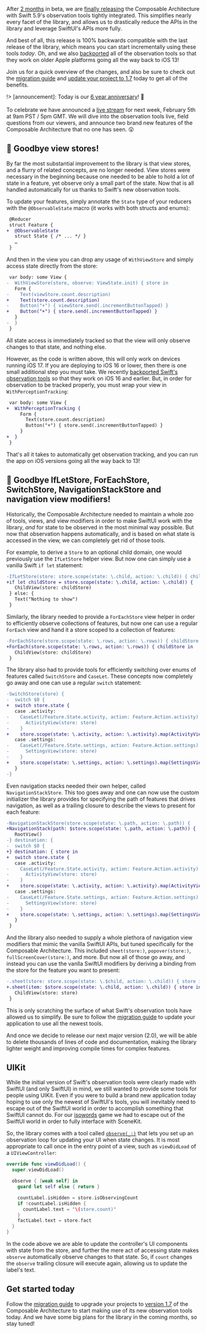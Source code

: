 After [2 months][obs-beta-blog] in beta, we are [finally releasing][1.7-release] the 
Composable Architecture with Swift 5.9's observation tools tightly integrated. This 
simplifies nearly every facet of the library, and allows us to drastically reduce the APIs in the 
library and leverage SwiftUI's APIs more fully.

And best of all, this release is 100% backwards compatible with the last release of the library, 
which means you can start incrementally using these tools _today_. Oh, and we also 
[backported][perception-blog-post] all of the observation tools so that they work on older Apple 
platforms going all the way back to
iOS 13!

Join us for a quick overview of the changes, and also be sure to check out the 
[migration guide][1.7-migration-guide] and [update your project to 1.7][1.7-release] today to get
all of the benefits.

[1.7-release]: https://github.com/pointfreeco/swift-composable-architecture/releases/tag/1.7.0
[obs-beta-blog]: /blog/posts/125-observable-architecture-beta
[1.7-migration-guide]: https://pointfreeco.github.io/swift-composable-architecture/main/documentation/composablearchitecture/migratingto1.7
[perception-blog-post]: /blog/posts/129-perception-a-back-port-of-observable
[tca-gh]: https://github.com/pointfreeco/swift-composable-architecture
[isowords-gh]: https://github.com/pointfreeco/isowords 

!> [announcement]: Today is our [6 year anniversary](/blog/posts/131-point-free-turns-6)! 🥳 <br><br> To celebrate we have announced a [live stream](/live) for next week, February 5th at 9am PST / 5pm GMT. We will dive into the observation tools live, field questions from our viewers, and announce two brand new features of the Composable Architecture that no one has seen. 😲

## 👋 Goodbye view stores!

By far the most substantial improvement to the library is that view stores, and a flurry of related
concepts, are no longer needed. View stores were necessary in the beginning because one needed to 
be able to hold a lot of state in a feature, yet observe only a small part of the state. Now that
is all handled automatically for us thanks to Swift's new observation tools.

To update your features, simply annotate the `State` type of your reducers with the 
`@ObservableState` macro (it works with both structs and enums):

```diff
 @Reducer
 struct Feature {
+  @ObservableState
   struct State { /* ... */ }
   …
 }
``` 

And then in the view you can drop any usage of `WithViewStore` and simply access state directly 
from the store:

```diff
 var body: some View {
-  WithViewStore(store, observe: ViewState.init) { store in
   Form {
-    Text(viewStore.count.description)
+    Text(store.count.description)
-    Button("+") { viewStore.send(.incrementButtonTapped) }
+    Button("+") { store.send(.incrementButtonTapped) }
   }
-  }
 }
```

All state access is immediately tracked so that the view will only observe changes to that state,
and nothing else.

However, as the code is written above, this will only work on devices running iOS 17. If you are
deploying to iOS 16 or lower, then there is one small additional step you must take. We recently
[backported Swift's observation tools][perception-blog-post] so that they work on iOS 16 and 
earlier. But, in order for observation to be tracked properly, you must wrap your view in 
`WithPerceptionTracking`: 

```diff
 var body: some View {
+  WithPerceptionTracking {
     Form {
       Text(store.count.description)
       Button("+") { store.send(.incrementButtonTapped) }
     }
+  }
 }
``` 

That's all it takes to automatically get observation tracking, and you can run the app on iOS
versions going all the way back to 13!

## 👋 Goodbye IfLetStore, ForEachStore, SwitchStore, NavigationStackStore and navigation view modifiers!

Historically, the Composable Architecture needed to maintain a whole zoo of tools, views, and view 
modifiers in order to make SwiftUI work with the library, _and_ for state to be observed in the most 
minimal way possible. But now that observation happens automatically, and is based on what state is 
accessed in the view, we can completely get rid of those tools.

For example, to derive a `Store` to an optional child domain, one would previously use the 
`IfLetStore` helper view. But now one can simply use a vanilla Swift `if let` statement:

```diff
-IfLetStore(store: store.scope(state: \.child, action: \.child)) { childStore in
+if let childStore = store.scope(state: \.child, action: \.child)) {
   ChildView(store: childStore)
 } else: {
   Text("Nothing to show")
 }
```

Similarly, the library needed to provide a `ForEachStore` view helper in order to efficiently
observe collections of features, but now one can use a regular `ForEach` view and hand it a store
scoped to a collection of features:

```diff
-ForEachStore(store.scope(state: \.rows, action: \.rows)) { childStore in
+ForEach(store.scope(state: \.rows, action: \.rows)) { childStore in
   ChildView(store: childStore)
 }
```

The library also had to provide tools for efficiently switching over enums of features called
`SwitchStore` and `CaseLet`. These concepts now completely go away and one can use a regular 
`switch` statement:

```diff
-SwitchStore(store) {
-  switch $0 {
+  switch store.state {
   case .activity:
-    CaseLet(/Feature.State.activity, action: Feature.Action.activity) { store in
-      ActivityView(store: store)
-    }
+    store.scope(state: \.activity, action: \.activity).map(ActivityView.init)
   case .settings:
-    CaseLet(/Feature.State.settings, action: Feature.Action.settings) { store in
-      SettingsView(store: store)
-    }
+    store.scope(state: \.settings, action: \.settings).map(SettingsView.init)
   }
-}
```

Even navigation stacks needed their own helper, called `NavigationStackStore`. This too goes away
and one can now use the custom initializer the library provides for specifying the path of features
that drives navigation, as well as a trailing closure to describe the views to present for each 
feature: 

```diff
-NavigationStackStore(store.scope(state: \.path, action: \.path)) {
+NavigationStack(path: $store.scope(state: \.path, action: \.path)) {
   RootView()
-} destination: {
-  switch $0 {
+} destination: { store in
+  switch store.state {
   case .activity:
-    CaseLet(/Feature.State.activity, action: Feature.Action.activity) { store in
-      ActivityView(store: store)
-    }
+    store.scope(state: \.activity, action: \.activity).map(ActivityView.init)
   case .settings:
-    CaseLet(/Feature.State.settings, action: Feature.Action.settings) { store in
-      SettingsView(store: store)
-    }
+    store.scope(state: \.settings, action: \.settings).map(SettingsView.init)
   }
 }
```

And the library also needed to supply a whole plethora of navigation view modifiers that mimic
the vanilla SwiftUI APIs, but tuned specifically for the Composable Architecture. This included
`sheet(store:)`, `popover(store:)`, `fullScreenCover(store:)`, and more. But now all of those go
away, and instead you can use the vanlla SwiftUI modifiers by deriving a binding from the store
for the feature you want to present:

```diff
-.sheet(store: store.scope(state: \.$child, action: \.child)) { store in
+.sheet(item: $store.scope(state: \.child, action: \.child)) { store in
   ChildView(store: store)
 }
```

This is only scratching the surface of what Swift's observation tools have allowed us to 
simplify. Be sure to follow the [migration guide][1.7-migration-guide] to update your application
to use all the newest tools.

And once we decide to release our next major version (2.0), we will be able to delete
thousands of lines of code and documentation, making the library lighter weight and improving
compile times for complex features. 

## UIKit

While the initial version of Swift's observation tools were clearly made with SwiftUI (and only 
SwiftUI) in mind, we still wanted to provide some tools for people using UIKit. Even if you were
to build a brand new application today hoping to use only the newest of SwiftUI's tools, you will
inevitably need to escape out of the SwiftUI world in order to accomplish something that SwiftUI
cannot do. For our [isowords][isowords-gh] game we had to escape out of the SwiftUI world in order
to fully interface with SceneKit.

So, the library comes with a tool called [`observe(_:)`][observe-docs] that lets you set up an 
observation loop for updating your UI when state changes. It is most appropriate to call once in the 
entry point of a view, such as `viewDidLoad` of a `UIViewController`:

```swift
override func viewDidLoad() {
  super.viewDidLoad()

  observe { [weak self] in
    guard let self else { return }

    countLabel.isHidden = store.isObservingCount
    if !countLabel.isHidden {
      countLabel.text = "\(store.count)"
    }
    factLabel.text = store.fact
  }
}
```

In the code above we are able to update the controller's UI components with state from the store,
and further the mere act of accessing state makes `observe` automatically observe changes to that
state. So, if `count` changes the `observe` trailing closure will execute again, allowing us to
update the label's text.

## Get started today

Follow the [migration guide][1.7-migration-guide] to upgrade your projects to 
[version 1.7][1.7-release] of the Composable Architecture to start making use of its new observation 
tools today. And we have some big plans for the library in the coming months, so stay tuned!

[1.7-release]: https://github.com/pointfreeco/swift-composable-architecture/releases/tag/1.7.0
[obs-beta-blog]: /blog/posts/125-observable-architecture-beta
[1.7-migration-guide]: https://pointfreeco.github.io/swift-composable-architecture/main/documentation/composablearchitecture/migratingto1.7
[perception-blog-post]: /blog/posts/129-perception-a-back-port-of-observable
[tca-gh]: https://github.com/pointfreeco/swift-composable-architecture
[isowords-gh]: https://github.com/pointfreeco/isowords 
[observe-docs]: https://pointfreeco.github.io/swift-composable-architecture/main/documentation/composablearchitecture/objectivec/nsobject/observe(_:)
